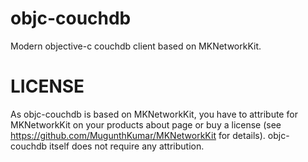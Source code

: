objc-couchdb
============

Modern objective-c couchdb client based on MKNetworkKit.

LICENSE
=======

As objc-couchdb is based on MKNetworkKit, you have to attribute for MKNetworkKit on your products about page or buy a license (see https://github.com/MugunthKumar/MKNetworkKit for details). objc-couchdb itself does not require any attribution.
